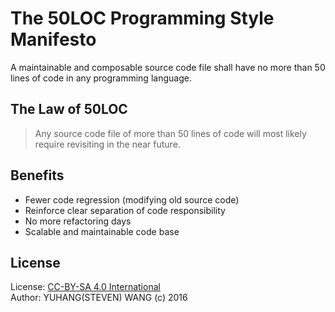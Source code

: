# The 50LOC Programming Style Manifesto
A maintainable and composable source code file shall have no more than 50 lines of code in any programming language.

## The Law of 50LOC
> Any source code file of more than 50 lines of code will most likely require revisiting in the near future.

## Benefits
* Fewer code regression (modifying old source code)
* Reinforce clear separation of code responsibility
* No more refactoring days
* Scalable and maintainable code base

## License
License: [CC-BY-SA 4.0 International](https://creativecommons.org/licenses/by-sa/4.0/)  
Author: YUHANG(STEVEN) WANG (c) 2016
